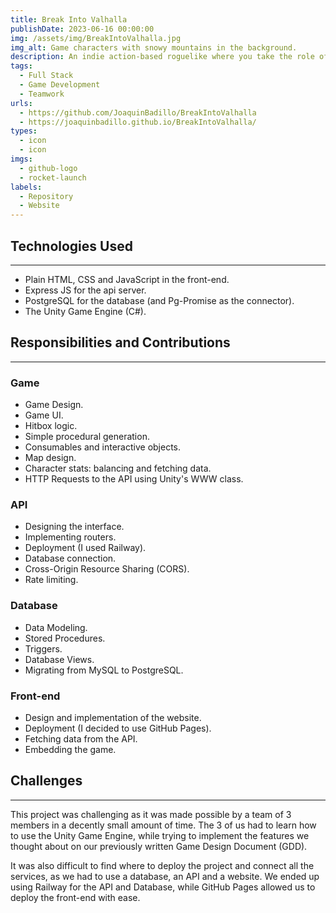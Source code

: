 ```yaml
---
title: Break Into Valhalla
publishDate: 2023-06-16 00:00:00
img: /assets/img/BreakIntoValhalla.jpg
img_alt: Game characters with snowy mountains in the background.
description: An indie action-based roguelike where you take the role of a once worthy warrior. Built with plain HTML, CSS and JS, Express, Postgres and the Unity Game Engine.
tags:
  - Full Stack
  - Game Development
  - Teamwork
urls:
  - https://github.com/JoaquinBadillo/BreakIntoValhalla
  - https://joaquinbadillo.github.io/BreakIntoValhalla/
types:
  - icon
  - icon
imgs:
  - github-logo
  - rocket-launch
labels:
  - Repository
  - Website
---
```


## Technologies Used

---

* Plain HTML, CSS and JavaScript in the front-end.
* Express JS for the api server.
* PostgreSQL for the database (and Pg-Promise as the connector).
* The Unity Game Engine (C#).

## Responsibilities and Contributions

---

### Game 

* Game Design.
* Game UI.
* Hitbox logic.
* Simple procedural generation.
* Consumables and interactive objects.
* Map design.
* Character stats: balancing and fetching data.
* HTTP Requests to the API using Unity's WWW class.

### API

* Designing the interface.
* Implementing routers.
* Deployment (I used Railway).
* Database connection.
* Cross-Origin Resource Sharing (CORS).
* Rate limiting.

### Database

* Data Modeling.
* Stored Procedures.
* Triggers.
* Database Views.
* Migrating from MySQL to PostgreSQL.

### Front-end

* Design and implementation of the website.
* Deployment (I decided to use GitHub Pages).
* Fetching data from the API.
* Embedding the game.

## Challenges

---

This project was challenging as it was made possible by a team of 3 members in a decently small amount of time. The 3 of us had to learn how to use the Unity Game Engine, while trying to implement the features we thought about on our previously written Game Design Document (GDD). 

It was also difficult to find where to deploy the project and connect all the services, as we had to use a database, an API and a website. We ended up using Railway for the API and Database, while GitHub Pages allowed us to deploy the front-end with ease. 
